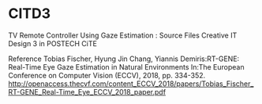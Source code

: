 # CITD3
TV Remote Controller Using Gaze Estimation : Source Files
Creative IT Design 3 in POSTECH CiTE

Reference 
Tobias Fischer, Hyung Jin Chang, Yiannis Demiris:RT-GENE: Real-Time Eye Gaze Estimation in Natural Environments In:The European Conference on Computer Vision (ECCV), 2018, pp. 334-352. http://openaccess.thecvf.com/content_ECCV_2018/papers/Tobias_Fischer_RT-GENE_Real-Time_Eye_ECCV_2018_paper.pdf
